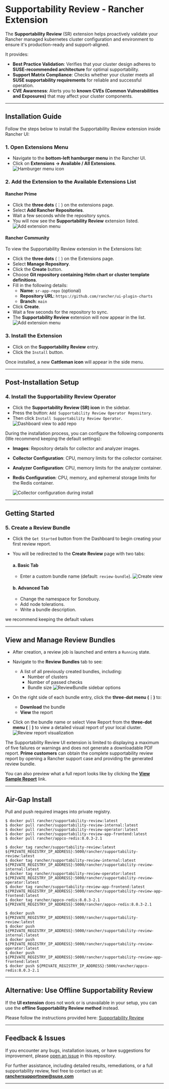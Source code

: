# Supportability Review - Rancher Extension

The **Supportability Review** (SR) extension helps proactively validate your Rancher managed kubernetes cluster configuration and environment to ensure it's production-ready and support-aligned.

It provides:

- **Best Practice Validation**: Verifies that your cluster design adheres to **SUSE-recommended architecture** for optimal supportability.
- **Support Matrix Compliance**: Checks whether your cluster meets all **SUSE supportability requirements** for reliable and successful operation.
- **CVE Awareness**: Alerts you to **known CVEs (Common Vulnerabilities and Exposures)** that may affect your cluster components.

---

## Installation Guide

Follow the steps below to install the Supportability Review extension inside Rancher UI:

### 1. Open Extensions Menu

- Navigate to the **bottom-left hamburger menu** in the Rancher UI.
- Click on **Extensions → Available / All Extensions**.
![Hamburger menu icon](./pkg/supportability-review-app/images/readme/hamburger-extension-icon.png)

### 2. Add the Extension to the Available Extensions List

#### Rancher Prime
- Click the **three dots** (⋮) on the extensions page.
- Select **Add Rancher Repositories**.
- Wait a few seconds while the repository syncs.
- You will now see the **Supportability Review** extension listed.
![Add extension menu](./pkg/supportability-review-app/images/readme/add-extension-repo.png)

#### Rancher Community
To view the Supportability Review extension in the Extensions list:
- Click the **three dots** (⋮) on the Extensions page.
- Select **Manage Repository**.
- Click the **Create** button.
- Choose **Git repository containing Helm chart or cluster template definitions**.
- Fill in the following details:
  - **Name**: `sr-app-repo` (optional)
  - **Repository URL**: `https://github.com/rancher/ui-plugin-charts`
  - **Branch**: `main`
- Click **Create**.
- Wait a few seconds for the repository to sync.
- The **Supportability Review** extension will now appear in the list.
![Add extension menu](./pkg/supportability-review-app/images/readme/add-repo-community.png)


### 3. Install the Extension

- Click on the **Supportability Review** entry.
- Click the `Install` button.

Once installed, a new **Cattleman icon** will appear in the side menu.

---

## Post-Installation Setup

### 4. Install the Supportability Review Operator

- Click the **Supportability Review (SR) icon** in the sidebar.
- Press the button: `Add Supportability Review Operator Repository`.
- Then click `Install Supportability Review Operator`.
![Dashboard view to add repo](./pkg/supportability-review-app/images/readme/dashboard-add-operator-repo.png)


During the installation process, you can configure the following components (We recommend keeping the default settings):
- **Images**: Repository details for collector and analyzer images.
- **Collector Configuration**: CPU, memory limits for the collector container.
- **Analyzer Configuration**: CPU, memory limits for the analyzer container.
- **Redis Configuration**: CPU, memory, and ephemeral storage limits for the Redis container.

  ![Collector configuration during install](./pkg/supportability-review-app/images/readme/collector-config.png)

---

##  Getting Started

### 5. Create a Review Bundle

- Click the `Get Started` button from the Dashboard to begin creating your first review report.
- You will be redirected to the **Create Review** page with two tabs:

  #### a. Basic Tab
  - Enter a custom bundle name (default: `review-bundle`).
![Create view](./pkg/supportability-review-app/images/readme/create-review.png)
  #### b. Advanced Tab
  - Change the namespace for Sonobuoy.
  - Add node tolerations.
  - Write a bundle description.

we recommend keeping the default values


---

## View and Manage Review Bundles

- After creation, a review job is launched and enters a `Running` state.
- Navigate to the **Review Bundles** tab to see:
  - A list of all previously created bundles, including:
    - Number of clusters
    - Number of passed checks
    - Bundle size
![ReviewBundle sidebar options](./pkg/supportability-review-app/images/readme/completed-review-sidebar.png)

- On the right side of each bundle entry, click the **three-dot menu (⋮)** to:
  - **Download** the bundle
  - **View** the report
- Click on the bundle name or select View Report from the **three-dot menu (⋮)** to view a detailed visual report of your local cluster.
![Review report visualization](./pkg/supportability-review-app/images/readme/review-visual-report.png)

The Supportability Review UI extension is limited to displaying a maximum of five failures or warnings and does not generate a downloadable PDF report. **Prime customers** can obtain the complete supportability review report by opening a Rancher support case and providing the generated review bundle.

You can also preview what a full report looks like by clicking the **[View Sample Report](https://suse.my.salesforce.com/sfc/p/#1i000000gLOd/a/Tr00000EFJwk/2gpLmKqcybjI6R_YjwtXwx4qNnKFsOSTmf8SNQvQLbQ)** link.

---

## Air-Gap Install
Pull and push required images into private registry.
```
$ docker pull rancher/supportability-review:latest
$ docker pull rancher/supportability-review-internal:latest
$ docker pull rancher/supportability-review-operator:latest
$ docker pull rancher/supportability-review-app-frontend:latest
$ docker pull rancher/appco-redis:8.0.3-2.1

$ docker tag rancher/supportability-review:latest ${PRIVATE_REGISTRY_IP_ADDRESS}:5000/rancher/supportability-review:latest
$ docker tag rancher/supportability-review-internal:latest ${PRIVATE_REGISTRY_IP_ADDRESS}:5000/rancher/supportability-review-internal:latest
$ docker tag rancher/supportability-review-operator:latest ${PRIVATE_REGISTRY_IP_ADDRESS}:5000/rancher/supportability-review-operator:latest
$ docker tag rancher/supportability-review-app-frontend:latest ${PRIVATE_REGISTRY_IP_ADDRESS}:5000/rancher/supportability-review-app-frontend:latest
$ docker tag rancher/appco-redis:8.0.3-2.1 ${PRIVATE_REGISTRY_IP_ADDRESS}:5000/rancher/appco-redis:8.0.3-2.1

$ docker push ${PRIVATE_REGISTRY_IP_ADDRESS}:5000/rancher/supportability-review:latest
$ docker push ${PRIVATE_REGISTRY_IP_ADDRESS}:5000/rancher/supportability-review-internal:latest
$ docker push ${PRIVATE_REGISTRY_IP_ADDRESS}:5000/rancher/supportability-review-operator:latest
$ docker push ${PRIVATE_REGISTRY_IP_ADDRESS}:5000/rancher/supportability-review-app-frontend:latest
$ docker push ${PRIVATE_REGISTRY_IP_ADDRESS}:5000/rancher/appco-redis:8.0.3-2.1
```

---

## Alternative: Use Offline Supportability Review

If the **UI extension** does not work or is unavailable in your setup, you can use the **offline Supportability Review method** instead.

Please follow the instructions provided here: [Supportability Review](https://github.com/rancherlabs/support-tools/tree/master/collection/rancher/v2.x/supportability-review)

---

## Feedback & Issues

If you encounter any bugs, installation issues, or have suggestions for improvement, please [open an issue](https://github.com/rancher/supportability-review-app/issues) in this repository.

For further assistance, including detailed results, remediations, or a full supportability review, feel free to contact us at:
 **ranchersupportnow@suse.com**

---
